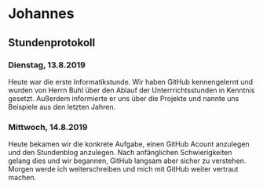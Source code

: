 # Johannes 
## Stundenprotokoll
### Dienstag, 13.8.2019 <a name="einf"></a> 

Heute war die erste Informatikstunde. Wir haben GitHub kennengelernt und wurden von Herrn Buhl über den Ablauf der Unterrrichtsstunden in Kenntnis gesetzt. Außerdem informierte er uns über die Projekte und nannte uns Beispiele aus den letzten Jahren.


### Mittwoch, 14.8.2019 

Heute bekamen wir die konkrete Aufgabe, einen GitHub Acount anzulegen und den Stundenblog anzulegen. Nach anfänglichen Schwierigkeiten gelang dies und wir begannen, GitHub langsam aber sicher zu verstehen. Morgen werde ich weiterschreiben und mich mit GitHub weiter vertraut machen.
